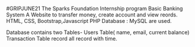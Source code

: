 #GRIPJUNE21
The Sparks Foundation Internship program
Basic Banking System
A Website to transfer money, create account and view reords.
HTML, CSS, Bootstrap,Javascript PHP Database : MySQL are used.

Database contains two Tables- Users Table( name, email, current balance) Transaction Table record all record with time.
